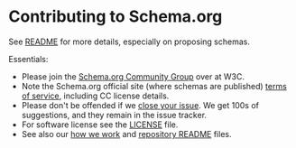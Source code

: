 # Contributing to Schema.org

See [README](README.md) for more details, especially on proposing schemas.

Essentials:

* Please join the [Schema.org Community Group](https://www.w3.org/community/schemaorg) over at W3C.
* Note the Schema.org official site (where schemas are published) [terms of service](https://schema.org/docs/terms.html), including CC license details.
* Please don't be offended if we [close your issue](https://github.com/schemaorg/schemaorg/issues/2050). We get 100s of suggestions, and they remain in the issue tracker.
* For software license see the [LICENSE](LICENSE) file.
* See also our [how we work](http://schema.org/docs/howwework.html) and [repository README](https://github.com/schemaorg/schemaorg/blob/main/README.md) files.
